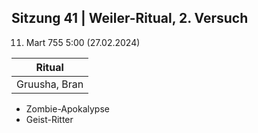 ## Sitzung 41 | Weiler-Ritual, 2. Versuch

11. Mart 755 5:00 (27.02.2024)

| **Ritual**    |
| ------------- |
| Gruusha, Bran |
- Zombie-Apokalypse
- Geist-Ritter
